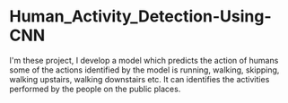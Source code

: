 # Human_Activity_Detection-Using-CNN
I'm these project, I develop a model which predicts the action of humans some of the actions identified by the model is running, walking, skipping, walking upstairs, walking downstairs etc. It can identifies the activities performed by the people on the public places.
